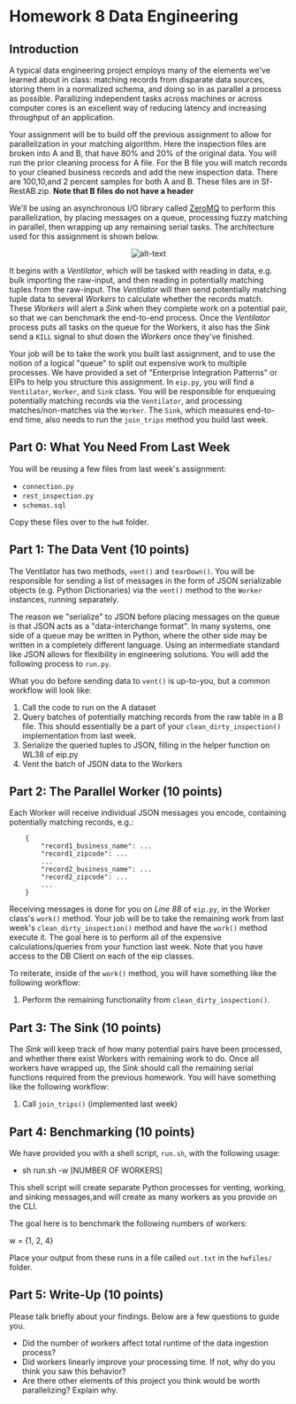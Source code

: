 # Homework 8 Data Engineering

## Introduction

A typical data engineering project employs many of the elements we've learned about in class: matching records from disparate data sources, storing them in a normalized schema, and doing so in as parallel a process as possible. Parallizing independent tasks across machines or across computer cores is an excellent way of reducing latency and increasing throughput of an application.

Your assignment will be to build off the previous assignment to allow for parallelization in your matching algorithm. Here the inspection files are broken into A and B, that have 80% and 20% of the original data. You will run the prior cleaning process for A file. For the B file you will match records to your 
cleaned business records and add the new inspection data.  There are 100,10,and 2 percent samples for both A and B. These files are in Sf-RestAB.zip. **Note that B files do not have a header**

We'll be using an asynchronous I/O library called [ZeroMQ](http://zguide.zeromq.org/py:all) to perform this parallelization, by placing messages on a queue, processing fuzzy matching in parallel, then wrapping up any remaining serial tasks. The architecture used for this assignment is shown below.

<span style="display:block;text-align:center">![alt-text](https://github.com/imatix/zguide/raw/master/images/fig19.png "Task Ventilator Architecture")</span>

It begins with a _Ventilator_, which will be tasked with reading in data, e.g. bulk importing the raw-input, and then reading in potentially matching tuples from the raw-input. The _Ventilator_ will then send potentially matching tuple data to several _Workers_ to calculate whether the records match. These _Workers_ will alert a _Sink_ when they complete work on a potential pair, so that we can benchmark the end-to-end process. Once the *Ventilator* process puts all tasks on the queue for the Workers, it also has the *Sink* send a `KILL` signal to shut down the *Workers* once they've finished.

Your job will be to take the work you built last assignment, and to use the notion of a logical "queue" to split out expensive work to multiple processes. We have provided a set of "Enterprise Integration Patterns" or EIPs to help you structure this assignment. In `eip.py`, you will find a `Ventilator`, `Worker`, and `Sink` class. You will be responsible for enqueuing potentially matching records via the `Ventilator`, and processing matches/non-matches via the `Worker`. The `Sink`, which measures end-to-end time, also needs to run the `join_trips` method you build last week.

## Part 0: What You Need From Last Week

You will be reusing a few files from last week's assignment:

* `connection.py`
* `rest_inspection.py`
* `schemas.sql`

  
Copy these files over to the `hw8` folder.

## Part 1: The Data Vent (10 points)

The Ventilator has two methods, `vent()` and `tearDown()`. You will be responsible for sending a list of messages in the form of JSON serializable objects (e.g. Python Dictionaries) via the `vent()` method to the `Worker` instances, running separately.

The reason we "serialize" to JSON before placing messages on the queue is that JSON acts as a "data-interchange format". In many systems, one side of a queue may be written in Python, where the other side may be written in a completely different language. Using an intermediate standard like JSON allows for flexibility in engineering solutions. You will add the following process to `run.py`.

What you do before sending data to `vent()` is up-to-you, but a common workflow will look like:

1. Call the code to run on the A dataset 
2. Query batches of potentially matching records from the raw table in a B file. This should essentially be a part of your `clean_dirty_inspection()` implementation from last week.
3. Serialize the queried tuples to JSON, filling in the helper function on WL38 of eip.py
4. Vent the batch of JSON data to the Workers  

## Part 2: The Parallel Worker (10 points)

Each Worker will receive individual JSON messages you encode, containing potentially matching records, e.g.:

```{json}
    {
        "record1_business_name": ...
        "record1_zipcode": ...
        ...
        "record2_business_name": ...
        "record2_zipcode": ...
        ...
    }
```

Receiving messages is done for you on *Line 88* of `eip.py`, in the Worker class's `work()` method. Your job will be to take the remaining work from last week's `clean_dirty_inspection()` method and have the `work()` method execute it. The goal here is to perform all of the expensive calculations/queries from your function last week. Note that you have access to the DB Client on each of the eip classes.

To reiterate, inside of the `work()` method, you will have something like the following workflow:

1. Perform the remaining functionality from `clean_dirty_inspection()`.

## Part 3: The Sink (10 points)

The *Sink* will keep track of how many potential pairs have been processed, and whether there exist Workers with remaining work to do. Once all workers have wrapped up, the *Sink* should call the remaining serial functions required from the previous homework. You will have something like the following workflow:

1. Call `join_trips()` (implemented last week)

## Part 4: Benchmarking (10 points)

We have provided you with a shell script, `run.sh`, with the following usage:

* sh run.sh -w [NUMBER OF WORKERS] 

This shell script will create separate Python processes for venting, working, and sinking messages,and will create as many workers as you provide on the CLI. 

The goal here is to benchmark the following numbers of workers:

w = {1, 2, 4}

Place your output from these runs in a file called `out.txt` in the `hwfiles/` folder.

## Part 5: Write-Up (10 points)

Please talk briefly about your findings. Below are a few questions to guide you.

* Did the number of workers affect total runtime of the data ingestion process?
* Did workers linearly improve your processing time. If not, why do you think you saw this behavior?
* Are there other elements of this project you think would be worth parallelizing? Explain why.